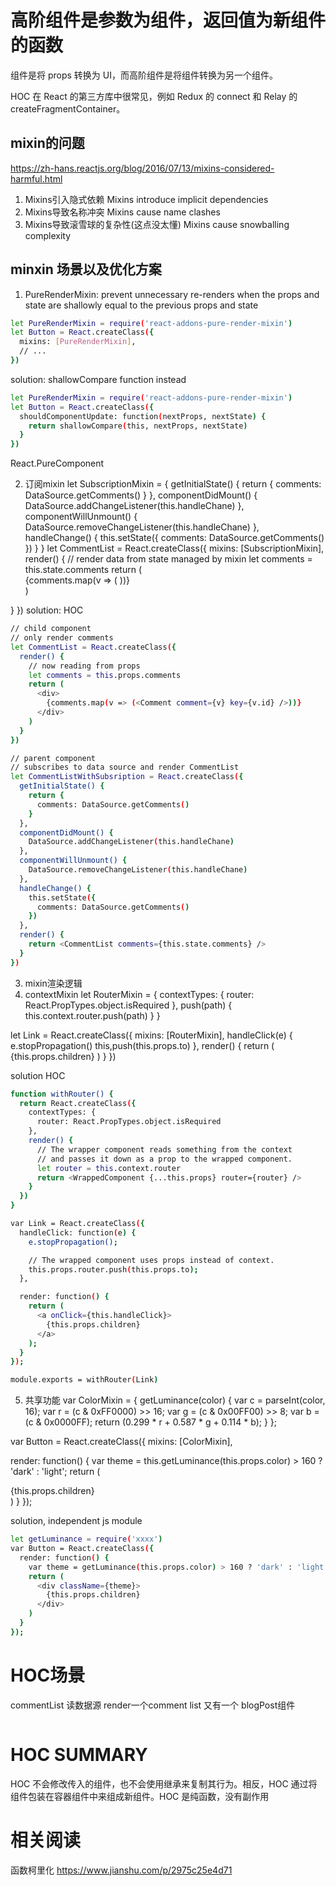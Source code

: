 # 高阶组件是参数为组件，返回值为新组件的函数
组件是将 props 转换为 UI，而高阶组件是将组件转换为另一个组件。

HOC 在 React 的第三方库中很常见，例如 Redux 的 connect 和 Relay 的 createFragmentContainer。

## mixin的问题
https://zh-hans.reactjs.org/blog/2016/07/13/mixins-considered-harmful.html
1. Mixins引入隐式依赖 Mixins introduce implicit dependencies
2. Mixins导致名称冲突 Mixins cause name clashes
3. Mixins导致滚雪球的复杂性(这点没太懂) Mixins cause snowballing complexity

## minxin 场景以及优化方案
1. PureRenderMixin: prevent unnecessary re-renders when the props and state are shallowly equal to the previous props and state
```bash
let PureRenderMixin = require('react-addons-pure-render-mixin')
let Button = React.createClass({
  mixins: [PureRenderMixin],
  // ...
})
```
solution: shallowCompare function instead
```bash
let PureRenderMixin = require('react-addons-pure-render-mixin')
let Button = React.createClass({
  shouldComponentUpdate: function(nextProps, nextState) {
    return shallowCompare(this, nextProps, nextState)
  }
})
```
React.PureComponent

2. 订阅mixin
let SubscriptionMixin = {
  getInitialState() {
    return {
      comments: DataSource.getComments()
    }
  },
  componentDidMount() {
    DataSource.addChangeListener(this.handleChane)
  },
  componentWillUnmount() {
    DataSource.removeChangeListener(this.handleChane)
  },
  handleChange() {
    this.setState({
      comments: DataSource.getComments()
    })
  }
}
let CommentList = React.createClass({
  mixins: [SubscriptionMixin],
  render() {
    // render data from state managed by mixin
    let comments = this.state.comments
    return (
      <div>
        {comments.map(v => (
          <Comment comment={v} key={v.id}>
        ))}
      </div>
    )
  }
})
solution: HOC

```bash
// child component
// only render comments
let CommentList = React.createClass({
  render() {
    // now reading from props
    let comments = this.props.comments
    return (
      <div>
        {comments.map(v => (<Comment comment={v} key={v.id} />))}
      </div>
    )
  }
})

// parent component
// subscribes to data source and render CommentList
let CommentListWithSubsription = React.createClass({
  getInitialState() {
    return {
      comments: DataSource.getComments()
    }
  },
  componentDidMount() {
    DataSource.addChangeListener(this.handleChane)
  },
  componentWillUnmount() {
    DataSource.removeChangeListener(this.handleChane)
  },
  handleChange() {
    this.setState({
      comments: DataSource.getComments()
    })
  },
  render() {
    return <CommentList comments={this.state.comments} />
  }
})

```

3. mixin渲染逻辑
4. contextMixin
let RouterMixin = {
  contextTypes: {
    router: React.PropTypes.object.isRequired
  },
  push(path) {
    this.context.router.push(path)
  }
}

let Link = React.createClass({
  mixins: [RouterMixin],
  handleClick(e) {
    e.stopPropagation()
    this,push(this.props.to)
  },
  render() {
    return (
      <a onClick={this.handleClick}>{this.props.children}</a>
    )
  }
})

solution HOC

```bash
function withRouter() {
  return React.createClass({
    contextTypes: {
      router: React.PropTypes.object.isRequired
    },
    render() {
      // The wrapper component reads something from the context
      // and passes it down as a prop to the wrapped component.
      let router = this.context.router
      return <WrappedComponent {...this.props} router={router} />
    }
  })
}

var Link = React.createClass({
  handleClick: function(e) {
    e.stopPropagation();

    // The wrapped component uses props instead of context.
    this.props.router.push(this.props.to);
  },

  render: function() {
    return (
      <a onClick={this.handleClick}>
        {this.props.children}
      </a>
    );
  }
});

module.exports = withRouter(Link)

```

5. 共享功能
var ColorMixin = {
  getLuminance(color) {
    var c = parseInt(color, 16);
    var r = (c & 0xFF0000) >> 16;
    var g = (c & 0x00FF00) >> 8;
    var b = (c & 0x0000FF);
    return (0.299 * r + 0.587 * g + 0.114 * b);
  }
};

var Button = React.createClass({
  mixins: [ColorMixin],

  render: function() {
    var theme = this.getLuminance(this.props.color) > 160 ? 'dark' : 'light';
    return (
      <div className={theme}>
        {this.props.children}
      </div>
    )
  }
});

solution, independent js module
```bash
let getLuminance = require('xxxx')
var Button = React.createClass({
  render: function() {
    var theme = getLuminance(this.props.color) > 160 ? 'dark' : 'light';
    return (
      <div className={theme}>
        {this.props.children}
      </div>
    )
  }
});

```

# HOC场景
commentList 读数据源 render一个comment list
又有一个 blogPost组件
```bash

```

# HOC SUMMARY
HOC 不会修改传入的组件，也不会使用继承来复制其行为。相反，HOC 通过将组件包装在容器组件中来组成新组件。HOC 是纯函数，没有副作用

# 相关阅读
函数柯里化
https://www.jianshu.com/p/2975c25e4d71
